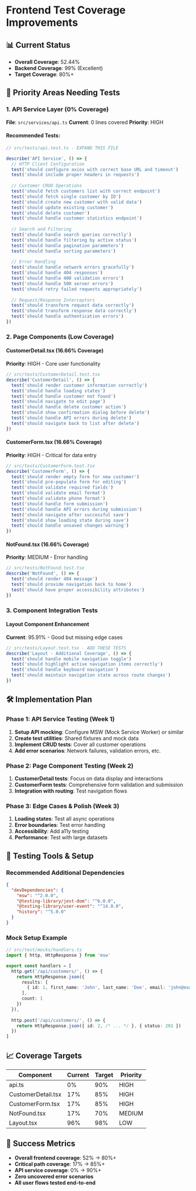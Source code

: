 # Frontend Test Coverage Improvements

## 📊 Current Status
- **Overall Coverage**: 52.44%
- **Backend Coverage**: 99% (Excellent)
- **Target Coverage**: 80%+

## 🎯 Priority Areas Needing Tests

### 1. API Service Layer (0% Coverage)
**File**: `src/services/api.ts`
**Current**: 0 lines covered
**Priority**: HIGH

#### Recommended Tests:
```typescript
// src/tests/api.test.ts - EXPAND THIS FILE

describe('API Service', () => {
  // HTTP Client Configuration
  test('should configure axios with correct base URL and timeout')
  test('should include proper headers in requests')
  
  // Customer CRUD Operations
  test('should fetch customers list with correct endpoint')
  test('should fetch single customer by ID')
  test('should create new customer with valid data')
  test('should update existing customer')
  test('should delete customer')
  test('should handle customer statistics endpoint')
  
  // Search and Filtering
  test('should handle search queries correctly')
  test('should handle filtering by active status')
  test('should handle pagination parameters')
  test('should handle sorting parameters')
  
  // Error Handling
  test('should handle network errors gracefully')
  test('should handle 404 responses')
  test('should handle 400 validation errors')
  test('should handle 500 server errors')
  test('should retry failed requests appropriately')
  
  // Request/Response Interceptors
  test('should transform request data correctly')
  test('should transform response data correctly')
  test('should handle authentication errors')
})
```

### 2. Page Components (Low Coverage)

#### CustomerDetail.tsx (16.66% Coverage)
**Priority**: HIGH - Core user functionality

```typescript
// src/tests/CustomerDetail.test.tsx
describe('CustomerDetail', () => {
  test('should render customer information correctly')
  test('should handle loading states')
  test('should handle customer not found')
  test('should navigate to edit page')
  test('should handle delete customer action')
  test('should show confirmation dialog before delete')
  test('should handle API errors during delete')
  test('should navigate back to list after delete')
})
```

#### CustomerForm.tsx (16.66% Coverage)  
**Priority**: HIGH - Critical for data entry

```typescript
// src/tests/CustomerForm.test.tsx
describe('CustomerForm', () => {
  test('should render empty form for new customer')
  test('should pre-populate form for editing')
  test('should validate required fields')
  test('should validate email format')
  test('should validate phone format')
  test('should handle form submission')
  test('should handle API errors during submission')
  test('should navigate after successful save')
  test('should show loading state during save')
  test('should handle unsaved changes warning')
})
```

#### NotFound.tsx (16.66% Coverage)
**Priority**: MEDIUM - Error handling

```typescript
// src/tests/NotFound.test.tsx
describe('NotFound', () => {
  test('should render 404 message')
  test('should provide navigation back to home')
  test('should have proper accessibility attributes')
})
```

### 3. Component Integration Tests

#### Layout Component Enhancement
**Current**: 95.91% - Good but missing edge cases

```typescript
// src/tests/Layout.test.tsx - ADD THESE TESTS
describe('Layout - Additional Coverage', () => {
  test('should handle mobile navigation toggle')
  test('should highlight active navigation items correctly')
  test('should handle keyboard navigation')
  test('should maintain navigation state across route changes')
})
```

## 🛠️ Implementation Plan

### Phase 1: API Service Testing (Week 1)
1. **Setup API mocking**: Configure MSW (Mock Service Worker) or similar
2. **Create test utilities**: Shared fixtures and mock data
3. **Implement CRUD tests**: Cover all customer operations
4. **Add error scenarios**: Network failures, validation errors, etc.

### Phase 2: Page Component Testing (Week 2)
1. **CustomerDetail tests**: Focus on data display and interactions
2. **CustomerForm tests**: Comprehensive form validation and submission
3. **Integration with routing**: Test navigation flows

### Phase 3: Edge Cases & Polish (Week 3)
1. **Loading states**: Test all async operations
2. **Error boundaries**: Test error handling
3. **Accessibility**: Add a11y testing
4. **Performance**: Test with large datasets

## 🧪 Testing Tools & Setup

### Recommended Additional Dependencies
```json
{
  "devDependencies": {
    "msw": "^2.0.0",
    "@testing-library/jest-dom": "^6.0.0",
    "@testing-library/user-event": "^14.0.0",
    "history": "^5.0.0"
  }
}
```

### Mock Setup Example
```typescript
// src/test/mocks/handlers.ts
import { http, HttpResponse } from 'msw'

export const handlers = [
  http.get('/api/customers/', () => {
    return HttpResponse.json({
      results: [
        { id: 1, first_name: 'John', last_name: 'Doe', email: 'john@example.com' }
      ],
      count: 1
    })
  }),
  
  http.post('/api/customers/', () => {
    return HttpResponse.json({ id: 2, /* ... */ }, { status: 201 })
  })
]
```

## 📈 Coverage Targets

| Component | Current | Target | Priority |
|-----------|---------|--------|----------|
| api.ts | 0% | 90% | HIGH |
| CustomerDetail.tsx | 17% | 85% | HIGH |  
| CustomerForm.tsx | 17% | 85% | HIGH |
| NotFound.tsx | 17% | 70% | MEDIUM |
| Layout.tsx | 96% | 98% | LOW |

## 🎯 Success Metrics
- **Overall frontend coverage**: 52% → 80%+
- **Critical path coverage**: 17% → 85%+
- **API service coverage**: 0% → 90%+
- **Zero uncovered error scenarios**
- **All user flows tested end-to-end**